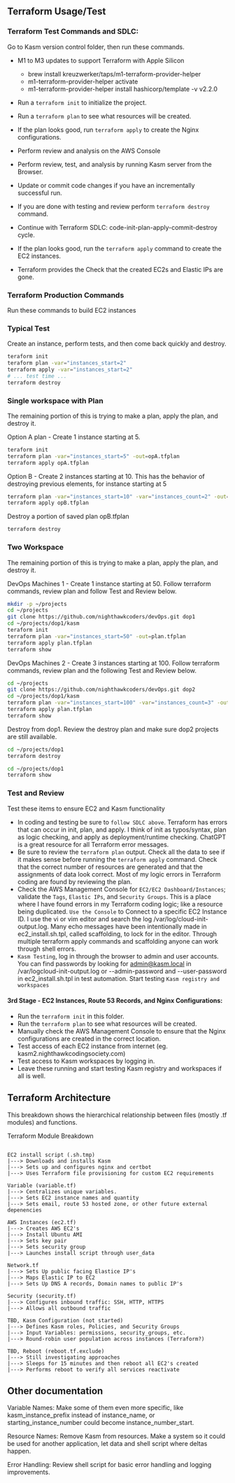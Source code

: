 ## Terraform Usage/Test
### Terraform Test Commands and SDLC:
Go to Kasm version control folder, then run these commands.
- M1 to M3 updates to support Terraform with Apple Silicon
    - brew install kreuzwerker/taps/m1-terraform-provider-helper
    - m1-terraform-provider-helper activate
    - m1-terraform-provider-helper install hashicorp/template -v v2.2.0
- Run a `terraform init` to initialize the project.
- Run a `terraform plan` to see what resources will be created.
- If the plan looks good, run `terraform apply` to create the Nginx configurations.
- Perform review and analysis on the AWS Console
- Perform review, test, and analysis by running Kasm server from the Browser.
- Update or commit code changes if you have an incrementally successful run.
- If you are done with testing and review perform `terraform destroy` command.
- Continue with Terraform SDLC: code-init-plan-apply-commit-destroy cycle.

- If the plan looks good, run the `terraform apply` command to create the EC2 instances.

- Terraform provides the Check that the created EC2s and Elastic IPs are gone.

### Terraform Production Commands
Run these commands to build EC2 instances

### Typical Test
Create an instance, perform tests, and then come back quickly and destroy. 

```bash
teraform init
teraform plan -var="instances_start=2"
terraform apply -var="instances_start=2"
# ... test time ...
terraform destroy
```

### Single workspace with Plan
The remaining portion of this is trying to make a plan, apply the plan, and destroy it.

Option A plan - Create 1 instance starting at 5.  

```bash
teraform init
terraform plan -var="instances_start=5" -out=opA.tfplan
terraform apply opA.tfplan
```

Option B - Create 2 instances starting at 10.  This has the behavior of destroying previous elements, for instance starting at 5

```bash
terraform plan -var="instances_start=10" -var="instances_count=2" -out=opB.tfplan
terraform apply opB.tfplan
```

Destroy a portion of saved plan opB.tfplan
```bash
terraform destroy

```

### Two Workspace
The remaining portion of this is trying to make a plan, apply the plan, and destroy it.

DevOps Machines 1 - Create 1 instance starting at 50.  Follow terraform commands, review plan and follow Test and Review below.

```bash
mkdir -p ~/projects
cd ~/projects
git clone https://github.com/nighthawkcoders/devOps.git dop1
cd ~/projects/dop1/kasm
teraform init
terraform plan -var="instances_start=50" -out=plan.tfplan
terraform apply plan.tfplan
terraform show
```

DevOps Machines 2 - Create 3 instances starting at 100.   Follow terraform commands, review plan and the following Test and Review below.

```bash
cd ~/projects
git clone https://github.com/nighthawkcoders/devOps.git dop2
cd ~/projects/dop1/kasm
terraform plan -var="instances_start=100" -var="instances_count=3" -out=plan.tfplan
terraform apply plan.tfplan
terraform show
```

Destroy from dop1.  Review the destroy plan and make sure dop2 projects are still available.
```bash
cd ~/projects/dop1
terraform destroy

cd ~/projects/dop1
terraform show
```


### Test and Review 
Test these items to ensure EC2 and Kasm functionality
- In coding and testing be sure to `follow SDLC above`.  Terraform has errors that can occur in init, plan, and apply.  I think of init as typos/syntax, plan as logic checking, and apply as deployment/runtime checking.  ChatGPT is a great resource for all Terraform error messages.
- Be sure to review the `terraform plan` output.  Check all the data to see if it makes sense before running the `terraform apply` command.  Check that the correct number of resources are generated and that the assignments of data look correct.  Most of my logic errors in Terraform coding are found by reviewing the plan. 
- Check the AWS Management Console for `EC2/EC2 Dashboard/Instances`; validate the `Tags`, `Elastic IPs`, and `Security Groups`.  This is a place where I have found errors in my Terraform coding logic; like a resource being duplicated.
`Use the Console` to Connect to a specific EC2 Instance ID.  I use the vi or vim editor and search the log /var/log/cloud-init-output.log.  Many echo messages have been intentionally made in ec2_install.sh.tpl, called scaffolding, to lock for in the editor.  Through multiple terraform apply commands and scaffolding anyone can work through shell errors.  
- `Kasm Testing`, log in through the browser to admin and user accounts.  You can find passwords by looking for admin@kasm.local in /var/logcloud-init-output.log or --admin-password and --user-password in ec2_install.sh.tpl in test automation.  Start testing `Kasm registry and workspaces`

#### 3rd Stage - EC2 Instances, Route 53 Records, and Nginx Configurations:
- Run the `terraform init` in this folder.
- Run the `terraform plan` to see what resources will be created.
- Manually check the AWS Management Console to ensure that the Nginx configurations are created in the correct location.
- Test access of each EC2 instance from internet (eg. kasm2.nighthawkcodingsociety.com)
- Test access to Kasm workspaces by logging in.
- Leave these running and start testing Kasm registry and workspaces if all is well.

## Terraform Architecture
This breakdown shows the hierarchical relationship between files (mostly .tf modules) and functions.

Terraform Module Breakdown

```

EC2 install script (.sh.tmp)
|---> Downloads and installs Kasm
|---> Sets up and configures nginx and certbot
|---> Uses Terraform file provisioning for custom EC2 requirements

Variable (variable.tf)
|---> Centralizes unique variables.
|---> Sets EC2 instance names and quantity
|---> Sets email, route 53 hosted zone, or other future external depenencies

AWS Instances (ec2.tf)
|---> Creates AWS EC2's
|---> Install Ubuntu AMI
|---> Sets key pair
|---> Sets security group
|---> Launches install script through user_data

Network.tf
|---> Sets Up public facing Elastice IP's
|---> Maps Elastic IP to EC2
|---> Sets Up DNS A records, Domain names to public IP's

Security (security.tf)
|---> Configures inbound traffic: SSH, HTTP, HTTPS
|---> Allows all outbound traffic

TBD, Kasm Configuration (not started)
|---> Defines Kasm roles, Policies, and Security Groups
|---> Input Variables: permissions, security_groups, etc.
|---> Round-robin user population across instances (Terraform?)

TBD, Reboot (reboot.tf.exclude)
|---> Still investigating approaches
|---> Sleeps for 15 minutes and then reboot all EC2's created
|---> Performs reboot to verify all services reactivate

```

## Other documentation

Variable Names: Make some of them even more specific, like kasm_instance_prefix instead of instance_name, or starting_instance_number could become instance_number_start.

Resource Names: Remove Kasm from resources.  Make a system so it could be used for another application, let data and shell script where deltas happen.

Error Handling: Review shell script for basic error handling and logging improvements.
